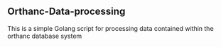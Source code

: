 ## Orthanc-Data-processing
This is a simple Golang script for processing data contained within the orthanc database system

